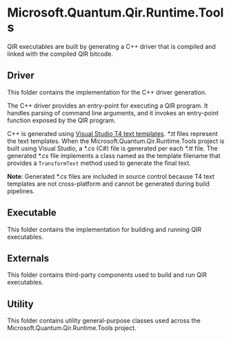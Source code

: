 # Microsoft.Quantum.Qir.Runtime.Tools

QIR executables are built by generating a C++ driver that is compiled and linked with the compiled QIR bitcode.

## Driver

This folder contains the implementation for the C++ driver generation.

The C++ driver provides an entry-point for executing a QIR program. It handles parsing of command line arguments, and it invokes an entry-point function exposed by the QIR program.

C++ is generated using [Visual Studio T4 text templates](https://docs.microsoft.com/en-us/visualstudio/modeling/code-generation-and-t4-text-templates?view=vs-2019). *\*.tt* files represent the text templates. When the Microsoft.Quantum.Qir.Runtime.Tools project is built using Visual Studio, a *\*.cs* (C\#) file is generated per each *\*.tt* file. The generated *\*.cs* file implements a class named as the template filename that provides a `TransformText` method used to generate the final text.

**Note**: Generated *\*.cs* files are included in source control because T4 text templates are not cross-platform and cannot be generated during build pipelines.

## Executable

This folder contains the implementation for building and running QIR executables.

## Externals

This folder contains third-party components used to build and run QIR executables.

## Utility

This folder contains utility general-purpose classes used across the Microsoft.Quantum.Qir.Runtime.Tools project.

